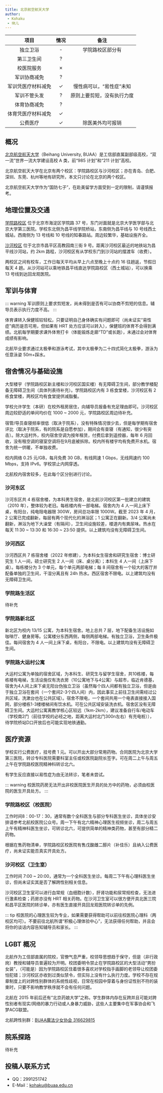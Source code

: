 ```yaml
---
title: 北京航空航天大学
author: 
 - Kohaku
 - 块儿
---
```


|    项目     |   情况    |      备注       |
|:---------:|:-------:|:-------------:|
|   独立卫浴    |    -    |   学院路校区部分有    |
|   第三卫生间   |    ?    ||
|   校医院服务   |    ✗    ||
|  军训协商减免   |    ?    ||
| 军训凭医疗材料减免 |    ✓     | 慢性病可以，“易性症”未知 |
|  军训不管头发   |    ?    | 原则上要剪短，没有执行力度 |
|  体育协商减免   |    ?    ||
| 体育凭医疗材料减免 |    ✓    ||
|   公费医疗    |    ✓    |   除医美外均可报销    |

## 概况

[北京航空航天大学](https://buaa.edu.cn)（Beihang University, BUAA）是工信部直属副部级高校，“双一流”世界一流大学建设高校 A 类，前“985 计划”和“211 计划”高校。

北京航空航天大学在北京有两个校区：学院路校区与沙河校区；亦在青岛、合肥、深圳、东莞、杭州等地有研究所，本文只讨论在北京的两个校区。

北京航空航天大学作为“国防七子”，在赴美留学方面受到一定的限制，请谨慎报考。

## 地理位置及交通

[学院路校区](https://amap.com/place/B000A830XU) 位于北京市海淀区学院路 37 号，东门对面就是北京大学医学部与北京大学第三医院。学校东北侧为昌平线学院桥站，东南侧为昌平线与 10 号线西土城站，西南侧为 13 号线和 10 号线的知春路站。周边较繁华，基础设施齐全。

[沙河校区](https://amap.com/place/B000A87JYS) 位于北京市昌平区高教园南三街 9 号。距离沙河校区最近的地铁站为昌平线沙河站，约 2km 路程，沙河校区有从学校东门到沙河站的摆渡车（收费）。

两校区之间有校车，工作日每天平均从早上六点至晚上十点约 16 往趟返，节假日每天 4 趟。从沙河站可以乘地铁昌平线直达学院路校区（西土城站），可以换乘 13 号线到达回龙观医院。

## 军训与体育

::: warning
军训原则上要求剪短发，尚未得到是否有可以协商不剪短的信息。辅导员表示执行力度不高。
:::

体育课转入保健班较轻松，只要证明自己身体确实有问题即可（尚未证实“易性症”病历是否可用，但如果有 HRT 处方应该可以转入），保健班的体育不会得到满绩。北航每学期要求课外体育打卡（体能锻炼走廊“TD”或长跑），未通过会对体育成绩有影响。

北航毕业要求通过太极拳和游泳考试，其中太极拳为二十四式简化太极拳，游泳为任意泳姿 50m+踩水。

## 宿舍情况与基础设施

大型楼宇（学院路校区新主楼和沙河校区国实楼）有无障碍卫生间，部分教学楼配备无障碍卫生间（具体列表待补充）。学院路校区内有 3 栋食堂楼，沙河校区有 2 栋食堂楼，两校区均有食堂提供减脂餐。

学校允许学生（本研）在校外租房居住，向辅导员报备有充足理由即可。沙河校区周边较舒适的单间均价在 1000 ~ 2000 元，学院路校区周边待补充。

宿管/导员查寝频率很低（取决于院系），没有特殊情况很少去，但是每学期有宿舍评比（取决于院系，有的院系是自愿参加），期间会有查寝（有通知，很少有突击）。除大运村外，校内宿舍空调为按年租赁，付费后拿到遥控器，每年 6 月回收，没有租空调的寝室空调将在9月底被拆除。校内所有楼宇均有免费开水机。宿舍为统一供暖，不单独收费。

校内网络 0.25 元/GB，每月免费 30 GB，有线网速 1 Gbps，无线网速约 100 Mbps，支持 IPv6。学校禁止内网穿透。

北航校内宿舍较多，在此每个区分别进行讨论。

### 沙河东区

沙河东区共 4 栋宿舍楼，为本科男生宿舍，是北航沙河校区第一批建立的建筑（2010 年），整体较为老旧。每栋楼内有一部电梯。宿舍内为 4 人一间上床下桌，有阳台，纯电阻电器限 300W，房间总功率限 1000W。截至 2023 年 4 月，2 公寓已完成翻新，每层有两个现代化的淋浴区；1 公寓正在翻新。3/4 公寓尚未翻新，淋浴为地下大澡堂（有隔间），卫生间设施较差，楼道内有粪尿味。热水在每天 11:30 ~ 13:30 和 16:30 ~ 23:50 提供。以上建筑均没有无障碍卫生间。

### 沙河西区

沙河西区共 7 栋宿舍楼（2022 年修建），为本科女生宿舍和研究生宿舍：博士研究生 1 人一间，硕士研究生 2 人一间（床、桌分离）；本科生 4 人一间（上床下桌）。每栋楼分为 3 个单元，每个单元两部电梯；每 8 间宿舍有一个较大的客厅并配备单独的卫生间，干湿分离且有 24h 热水。西区宿舍不限电。以上建筑均没有无障碍卫生间。

### 学院路生活区

待补充

### 学院路新北区

新北区为校内 13/15 公寓，为本科生宿舍。地上总共 7 层，地下配备生活设施如咖啡厅、健身房等。公寓楼分东西两侧，每侧两部电梯。有独立卫浴，卫生条件极佳。每间宿舍为 4 人一间上床下桌，有阳台，不限电。以上建筑均没有无障碍卫生间。

### 学院路大运村公寓

大运村公寓为单独的宿舍区域，为本科生、研究生与留学生宿舍，共10栋楼，每栋楼有电梯，生活设施仅有洗衣房（10公寓地下与4公寓）与超市，临近肯德基，宿舍为4人间上床下桌无阳台伪独立卫浴（虽然每个四人间都有独立卫浴，但是由于独立卫浴在套间（一个套间2-3个四人间）内，因此事实上前往卫生间需经过公共区域，洗漱台也在公共区域）。宿舍不限电，一个套间共用一个电表直接接入国网，部分楼栋1-3楼楼梯间有饮水机。可在公共区域安装洗衣机。宿舍区没有无障碍卫生间。大运村公寓离教学核心区较远（1km-2km），建议准备自行车/电动车（学校南2门（前往学校的必经之地，距离大运村北门300n左右）有充电桩）），待学院桥站D口开放后也可能实现地铁通勤。

## 医疗资源

学校实行公费医疗，挂号费 1 元。可以开出大部分常用药物。合同医院为北京大学第三医院，转诊专科医院需要科室主任或校医院副院长签字。可在周二上午与周五上午在学院路校医院精神科转诊北六。

有学生反应直接以易性症为由无法转诊，笔者未尝试。

::: warning
校医院药房无法开出非校医院医生开具的处方中的药物，必须由校医院的医生开具处方。
:::

### 学院路校区（校医院）

工作时间8：00-17：30，通常有数个全科医生与部分专科医生坐诊，具体坐诊安排请参考北航校医院公众号。周一下午有北六精神心理医生视频坐诊，周二与周五上午有精神科医生坐诊，可转诊北六，可提供简单的精神类药物，甚至有部分精二药物。

根据在售药物清单，学院路校区校医院有售戊酸雌二醇片（补佳乐）且纳入公费医疗，尚未证实能否真实开具处方。

### 沙河校区（卫生室）

工作时间 7:00 ~ 20:00，通常为一个全科医生坐诊。每周二下午有心理科医生坐诊，但尚未证实其是否了解跨性别相关信息。

沙河校区卫生室可以进行血常规（血细胞计数），肝肾功能和尿常规检查，无法进行激素检查；药房亦没有 HRT 相关药物。在沙河卫生室可以很方便开具北医三院和昌平区医院的转诊单，亦有医生直接开具回龙观医院转诊单的先例。

::: tip
校医院的心理医生较为专业，如果需要获得帮助可以前往校医院心理科（两校区均可）。不要前往北航所谓“积极心理体验中心”，无法获得任何帮助，并且会将你的谈话内容告知辅导员和家长。
:::

## LGBT 概况

北航作为工信部直属的院校，官僚气息严重，校领导思想趋于保守，但是（非行政岗）教授和辅导员普遍较为开明。校团委明令禁止在学院路校区的大型活动“男扮女装”，（可能是）因为学院路校区住着很多喜欢对学校指手画脚的老领导让校团委怕犯错；沙河校区亦收到过类似禁令，但实际上没有什么执行力度。学校不存在规章制度上的对跨性别群体的系统性歧视，日常在校园中穿着与身份证性别不符的装束时，只要不影响教学秩序就不会有任何问题。

北航在 2015 年前后还有“北京药娘大学”之称。学生群体内存在反跨并且可能对跨性别者有现实/网络的暴力行动或人身暴力威胁，这些人主要集中在军事协会和飞梦ACG联盟。

北航跨性别群：[BUAA魔法少女协会 316629815](https://qm.qq.com/cgi-bin/qm/qr?k=ywfUdTI1zqDzt-4Yc0L8J7rNuBqah_M6&jump_from=webapi&authKey=ZuLs/EizddLoJxdNJm/HgQBHBQ3XYAmgnCkw+dOR6Oq/Li/b7pBEpq++mJ2rBpxc)


## 院系探路

待补充

## 投稿人联系方式

- QQ：2991251742
- E-Mail：<kohaku@buaa.edu.cn>
